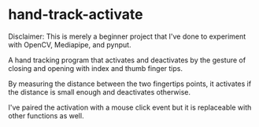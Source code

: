 # hand-track-activate

Disclaimer: This is merely a beginner project that I've done to experiment with OpenCV, Mediapipe, and pynput.

A hand tracking program that activates and deactivates by the gesture of closing and opening with index and thumb finger tips. 

By measuring the distance between the two fingertips points, it activates if the distance is small enough and deactivates otherwise.

I've paired the activation with a mouse click event but it is replaceable with other functions as well.
